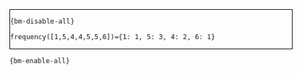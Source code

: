 <div style="border:1px solid black;">

`{bm-disable-all}`

```
frequency([1,5,4,4,5,5,6])={1: 1, 5: 3, 4: 2, 6: 1}
```

</div>

`{bm-enable-all}`

